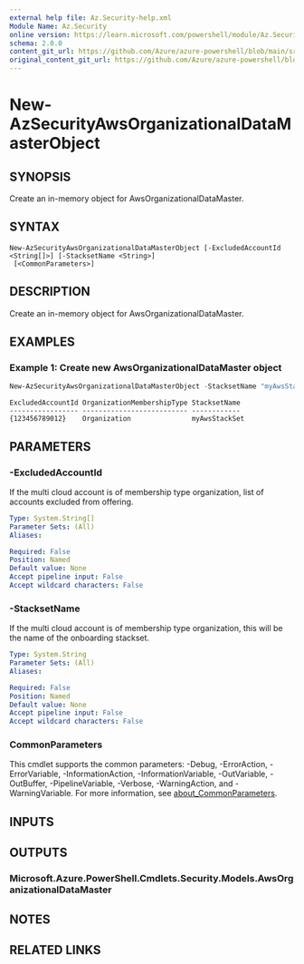 ```yaml
---
external help file: Az.Security-help.xml
Module Name: Az.Security
online version: https://learn.microsoft.com/powershell/module/Az.Security/new-azsecurityawsorganizationaldatamasterobject
schema: 2.0.0
content_git_url: https://github.com/Azure/azure-powershell/blob/main/src/Security/Security/help/New-AzSecurityAwsOrganizationalDataMasterObject.md
original_content_git_url: https://github.com/Azure/azure-powershell/blob/main/src/Security/Security/help/New-AzSecurityAwsOrganizationalDataMasterObject.md
---
```


# New-AzSecurityAwsOrganizationalDataMasterObject

## SYNOPSIS
Create an in-memory object for AwsOrganizationalDataMaster.

## SYNTAX

```
New-AzSecurityAwsOrganizationalDataMasterObject [-ExcludedAccountId <String[]>] [-StacksetName <String>]
 [<CommonParameters>]
```

## DESCRIPTION
Create an in-memory object for AwsOrganizationalDataMaster.

## EXAMPLES

### Example 1: Create new AwsOrganizationalDataMaster object
```powershell
New-AzSecurityAwsOrganizationalDataMasterObject -StacksetName "myAwsStackSet" -ExcludedAccountId "123456789012"
```

```output
ExcludedAccountId OrganizationMembershipType StacksetName
----------------- -------------------------- ------------
{123456789012}    Organization               myAwsStackSet
```

## PARAMETERS

### -ExcludedAccountId
If the multi cloud account is of membership type organization, list of accounts excluded from offering.

```yaml
Type: System.String[]
Parameter Sets: (All)
Aliases:

Required: False
Position: Named
Default value: None
Accept pipeline input: False
Accept wildcard characters: False
```

### -StacksetName
If the multi cloud account is of membership type organization, this will be the name of the onboarding stackset.

```yaml
Type: System.String
Parameter Sets: (All)
Aliases:

Required: False
Position: Named
Default value: None
Accept pipeline input: False
Accept wildcard characters: False
```

### CommonParameters
This cmdlet supports the common parameters: -Debug, -ErrorAction, -ErrorVariable, -InformationAction, -InformationVariable, -OutVariable, -OutBuffer, -PipelineVariable, -Verbose, -WarningAction, and -WarningVariable. For more information, see [about_CommonParameters](http://go.microsoft.com/fwlink/?LinkID=113216).

## INPUTS

## OUTPUTS

### Microsoft.Azure.PowerShell.Cmdlets.Security.Models.AwsOrganizationalDataMaster

## NOTES

## RELATED LINKS
